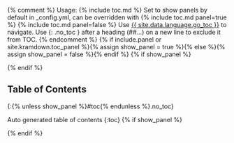 {% comment %}
	Usage:
		{% include toc.md %}
	Set to show panels by default in _config.yml, can be overridden with
		{% include toc.md panel=true %}
		{% include toc.md panel=false %}
	Use <a href="#toc">{{ site.data.language.go_toc }}</a> to navigate.
	Use {: .no_toc } after a heading (##...) on a new line to exclude it from TOC.
{% endcomment %}
{% if include.panel or site.kramdown.toc_panel %}{% assign show_panel = true %}{% else %}{% assign show_panel = false %}{% endif %}
{% if show_panel %}<div id="toc" class="panel radius" markdown="1">{% endif %}
## Table of Contents
{:{% unless show_panel %}#toc{% endunless %}.no_toc}
* Auto generated table of contents
{:toc}
{% if show_panel %}</div>{% endif %}
